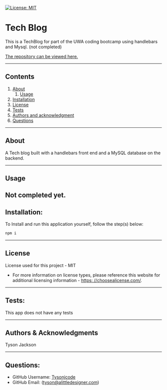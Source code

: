 
  
  [![License: MIT](https://img.shields.io/badge/License-MIT-yellow.svg)](https://opensource.org/licenses/MIT)

# Tech Blog

  This is a TechBlog for part of the UWA coding bootcamp using handlebars and Mysql. (not completed)

  [The repository can be viewed here.](https://github.com/Tysonjcode/Tech-Blog)

  ---
## Contents
1. [About](#about)
    1. [Usage](#usage)
2. [Installation](#installation)
3. [License](#license)
4. [Tests](#tests)
5. [Authors and acknowledgment](#authors-and-acknowledgments)
6. [Questions](#questions)
---
## About

  A Tech blog built with a handlebars front end and a MySQL database on the backend.

---
## Usage
  
Not completed yet.
---
## Installation:
  To Install and run this application yourself, follow the step(s) below:
  ```bash
  npm i
  ```

---
## License
  License used for this project - MIT
  * For more information on license types, please reference this website
  for additional licensing information - [https: //choosealicense.com/](https://choosealicense.com/).
---

## Tests:

  This app does not have any tests

---
## Authors & Acknowledgments

  Tyson Jackson

---

## Questions:
* GitHub Username: [Tysonjcode](https://github.com/Tysonjcode)
* GitHub Email: (tyson@alittledesigner.com)


